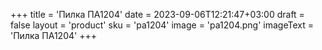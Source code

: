 +++
title = 'Пилка ПА1204'
date = 2023-09-06T12:21:47+03:00
draft = false
layout = 'product'
sku = 'pa1204'
image = 'pa1204.png'
imageText = 'Пилка ПА1204'
+++
